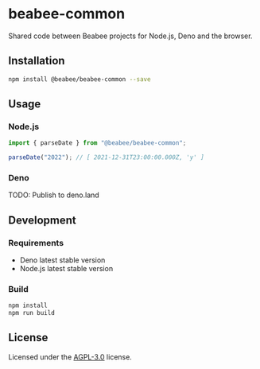 # beabee-common

Shared code between Beabee projects for Node.js, Deno and the browser.

## Installation

```bash
npm install @beabee/beabee-common --save
```

## Usage

### Node.js

```typescript
import { parseDate } from "@beabee/beabee-common";

parseDate("2022"); // [ 2021-12-31T23:00:00.000Z, 'y' ]
```

### Deno

TODO: Publish to deno.land

## Development

### Requirements

- Deno latest stable version
- Node.js latest stable version

### Build

```bash
npm install
npm run build
```

## License

Licensed under the [AGPL-3.0](./LICENSE) license.

